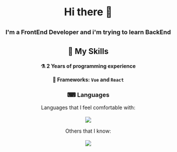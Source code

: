 <div align="center">

  # <p> Hi there 👋 </p>

  ### <p> I'm a FrontEnd Developer and i'm trying to learn BackEnd </p>

  ## 🔨 My Skills
  #### ⚗ 2 Years of programming experience
  #### 🧰 Frameworks: `Vue` and `React`

  ### ⌨ Languages
   Languages that I feel comfortable with: <br> <br>
  <img src="https://skillicons.dev/icons?i=html,css,c++,cs&theme=dark">

   Others that I know: <br> <br>
  <img src="https://skillicons.dev/icons?i=js,ts,py&theme=dark">
  
</div>
